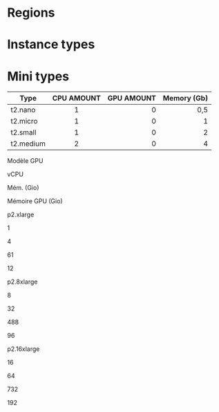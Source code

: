 # Regions


# Instance types


# Mini types
|    Type     |  CPU AMOUNT   | GPU  AMOUNT  | Memory (Gb)  |
 ------------ | :-----------: | -----------: | -----------: |
t2.nano       |    1          |       0      |  0,5         |
t2.micro	    |   1	          |       0      |  1           |
t2.small      |  1            |       0      |  2           |
t2.medium     |  2            |       0      |  4           |


Modèle GPU

vCPU

Mém. (Gio)

Mémoire GPU (Gio)

p2.xlarge

1

4

61

12

p2.8xlarge

8

32

488

96

p2.16xlarge

16

64

732

192
